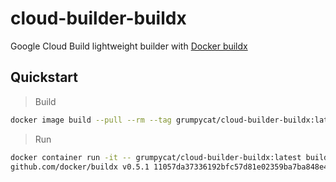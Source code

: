 # cloud-builder-buildx

Google Cloud Build lightweight builder with [Docker buildx](https://github.com/docker/buildx)

## Quickstart

> Build

```bash
docker image build --pull --rm --tag grumpycat/cloud-builder-buildx:latest .
```

> Run

```bash
docker container run -it -- grumpycat/cloud-builder-buildx:latest builder version
github.com/docker/buildx v0.5.1 11057da37336192bfc57d81e02359ba7ba848e4a
```
